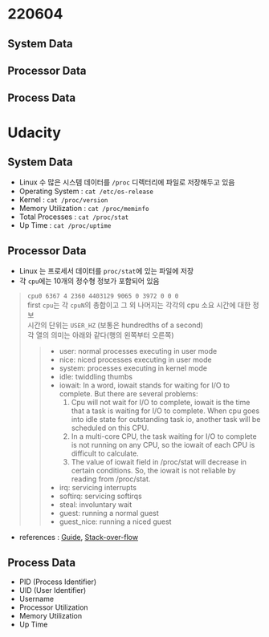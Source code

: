 # 220604


## System Data
## Processor Data
## Process Data

<!--more-->
# Udacity
## System Data
* Linux 수 많은 시스템 데이터를 `/proc` 디렉터리에 파일로 저장해두고 있음
* Operating System : `cat /etc/os-release`
* Kernel : `cat /proc/version`
* Memory Utilization : `cat /proc/meminfo`
* Total Processes : `cat /proc/stat`
* Up Time : `cat /proc/uptime`

## Processor Data
* Linux 는 프로세서 데이터를 `proc/stat`에 있는 파일에 저장
* 각 `cpu`에는 10개의 정수형 정보가 포함되어 있음
> `cpu0 6367 4 2360 4403129 9065 0 3972 0 0 0`\
> first `cpu`는 각 `cpuN`의 총합이고 그 외 나머지는 각각의 cpu 소요 시간에 대한 정보\
> 시간의 단위는 `USER_HZ` (보통은 hundredths of a second)\
> 각 열의 의미는 아래와 같다(행의 왼쪽부터 오른쪽)
> 
>>    * user: normal processes executing in user mode
>>    * nice: niced processes executing in user mode
>>    * system: processes executing in kernel mode
>>    * idle: twiddling thumbs
>>    * iowait: In a word, iowait stands for waiting for I/O to complete. But there are several problems:
>>        1. Cpu will not wait for I/O to complete, iowait is the time that a task is waiting for I/O to complete. When cpu goes into idle state for outstanding task io, another task will be scheduled on this CPU.
>>        1. In a multi-core CPU, the task waiting for I/O to complete is not running on any CPU, so the iowait of each CPU is difficult to calculate.
>>        1. The value of iowait field in /proc/stat will decrease in certain conditions. So, the iowait is not reliable by reading from /proc/stat.
>>  * irq: servicing interrupts
>>  * softirq: servicing softirqs
>>  * steal: involuntary wait
>>  * guest: running a normal guest
>>  * guest_nice: running a niced guest
* references : [Guide](https://github.com/Leo-G/Data-Science-Wiki), [Stack-over-flow](https://stackoverflow.com/questions/23367857/accurate-calculation-of-cpu-usage-given-in-percentage-in-linux)


## Process Data
* PID (Process Identifier)
* UID (User Identifier)
* Username
* Processor Utilization
* Memory Utilization
* Up Time

